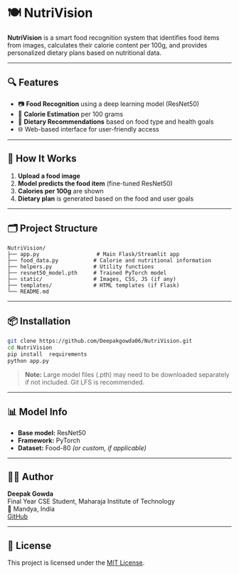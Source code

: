# 🍽️ NutriVision

**NutriVision** is a smart food recognition system that identifies food items from images, calculates their calorie content per 100g, and provides personalized dietary plans based on nutritional data.

---

## 🔍 Features

- 📷 **Food Recognition** using a deep learning model (ResNet50)  
- 🔢 **Calorie Estimation** per 100 grams  
- 🥗 **Dietary Recommendations** based on food type and health goals  
- 🌐 Web-based interface for user-friendly access  

---


## 🧠 How It Works

1. **Upload a food image**  
2. **Model predicts the food item** (fine-tuned ResNet50)  
3. **Calories per 100g** are shown  
4. **Dietary plan** is generated based on the food and user goals  

---

## 🗂️ Project Structure

```
NutriVision/
├── app.py                  # Main Flask/Streamlit app
├── food_data.py           # Calorie and nutritional information
├── helpers.py             # Utility functions
├── resnet50_model.pth     # Trained PyTorch model
├── static/                # Images, CSS, JS (if any)
├── templates/             # HTML templates (if Flask)
└── README.md
```

---

## 📦 Installation

```bash
git clone https://github.com/Deepakgowda06/NutriVision.git
cd NutriVision
pip install  requirements
python app.py
```

> **Note:** Large model files (.pth) may need to be downloaded separately if not included. Git LFS is recommended.

---

## 📊 Model Info

- **Base model:** ResNet50  
- **Framework:** PyTorch  
- **Dataset:** Food-80 *(or custom, if applicable)*  

---

## 🧑‍💻 Author

**Deepak Gowda**  
Final Year CSE Student, Maharaja Institute of Technology  
📍 Mandya, India  
[GitHub](https://github.com/Deepakgowda06)

---

## 📃 License

This project is licensed under the [MIT License](LICENSE).


